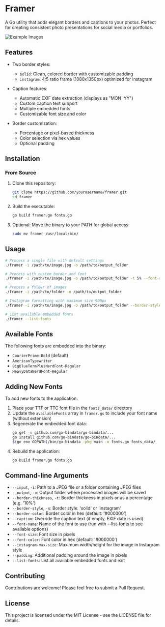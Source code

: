 # Framer

A Go utility that adds elegant borders and captions to your photos. Perfect for creating consistent photo presentations for social media or portfolios.

![Example Images](docs/examples.png)

## Features

- Two border styles:
  - `solid`: Clean, colored border with customizable padding
  - `instagram`: 4:5 ratio frame (1080x1350px) optimized for Instagram

- Caption features:
  - Automatic EXIF date extraction (displays as "MON 'YY")
  - Custom caption text support
  - Multiple embedded fonts
  - Customizable font size and color

- Border customization:
  - Percentage or pixel-based thickness
  - Color selection via hex values
  - Optional padding

## Installation

### From Source

1. Clone this repository:
   ```bash
   git clone https://github.com/yourusername/framer.git
   cd framer
   ```

2. Build the executable:
   ```bash
   go build framer.go fonts.go
   ```

3. Optional: Move the binary to your PATH for global access:
   ```bash
   sudo mv framer /usr/local/bin/
   ```

## Usage

```bash
# Process a single file with default settings
./framer -i /path/to/image.jpg -o /path/to/output_folder

# Process with custom border and font
./framer -i /path/to/image.jpg -o /path/to/output_folder -t 5% --font-size 50 --font-name "AmericanTypewriter" --border-color "#000000"

# Process a folder of images
./framer -i /path/to/folder -o /path/to/output_folder

# Instagram formatting with maximum size 900px
./framer -i /path/to/image.jpg -o /path/to/output_folder --border-style instagram --instagram-max-size 900

# List available embedded fonts
./framer --list-fonts
```

## Available Fonts

The following fonts are embedded into the binary:
- `CourierPrime-Bold` (default)
- `AmericanTypewriter`
- `BigBlueTermPlusNerdFont-Regular`
- `HeavyDataNerdFont-Regular`

## Adding New Fonts

To add new fonts to the application:

1. Place your TTF or TTC font file in the `fonts_data/` directory
2. Update the `availableFonts` array in `framer.go` to include your font name (without extension)
3. Regenerate the embedded font data:
   ```bash
   go get -u github.com/go-bindata/go-bindata/...
   go install github.com/go-bindata/go-bindata/...
   $(go env GOPATH)/bin/go-bindata -pkg main -o fonts.go fonts_data/
   ```
4. Rebuild the application:
   ```bash
   go build framer.go fonts.go
   ```

## Command-line Arguments

- `--input`, `-i`: Path to a JPEG file or a folder containing JPEG files
- `--output`, `-o`: Output folder where processed images will be saved
- `--border-thickness`, `-t`: Border thickness in pixels or as a percentage (e.g. '10%')
- `--border-style`, `-s`: Border style: 'solid' or 'instagram'
- `--border-color`: Border color in hex (default: '#000000')
- `--caption`: Override the caption text (if empty, EXIF date is used)
- `--font-name`: Name of the font to use (run with --list-fonts to see available options)
- `--font-size`: Font size in pixels
- `--font-color`: Font color in hex (default: '#000000')
- `--instagram-max-size`: Maximum width/height for the image in Instagram style
- `--padding`: Additional padding around the image in pixels
- `--list-fonts`: List all available embedded fonts and exit

## Contributing

Contributions are welcome! Please feel free to submit a Pull Request.

## License

This project is licensed under the MIT License - see the LICENSE file for details.